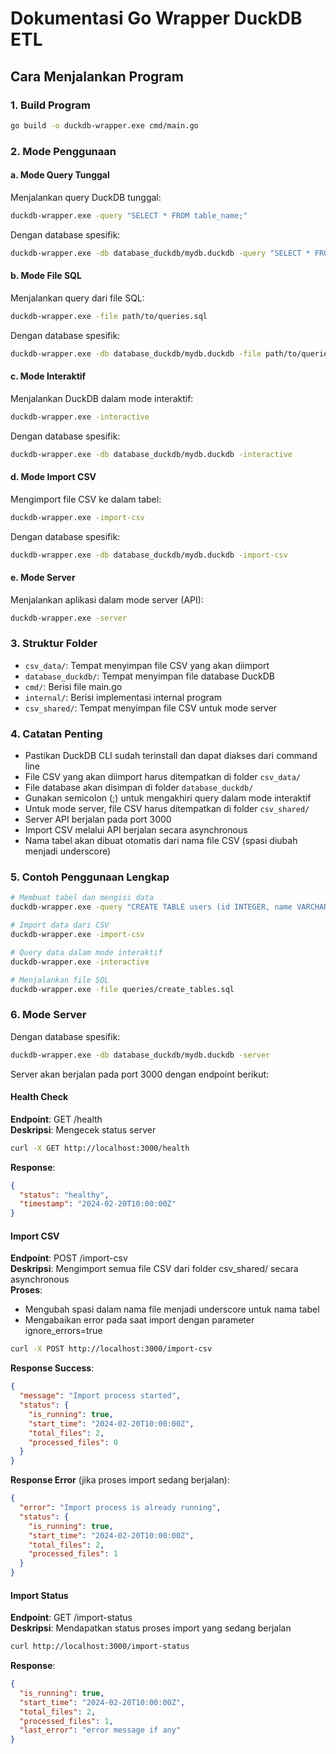 # Dokumentasi Go Wrapper DuckDB ETL

## Cara Menjalankan Program

### 1. Build Program
```bash
go build -o duckdb-wrapper.exe cmd/main.go
```

### 2. Mode Penggunaan

#### a. Mode Query Tunggal
Menjalankan query DuckDB tunggal:
```bash
duckdb-wrapper.exe -query "SELECT * FROM table_name;"
```

Dengan database spesifik:
```bash
duckdb-wrapper.exe -db database_duckdb/mydb.duckdb -query "SELECT * FROM table_name;"
```

#### b. Mode File SQL
Menjalankan query dari file SQL:
```bash
duckdb-wrapper.exe -file path/to/queries.sql
```

Dengan database spesifik:
```bash
duckdb-wrapper.exe -db database_duckdb/mydb.duckdb -file path/to/queries.sql
```

#### c. Mode Interaktif
Menjalankan DuckDB dalam mode interaktif:
```bash
duckdb-wrapper.exe -interactive
```

Dengan database spesifik:
```bash
duckdb-wrapper.exe -db database_duckdb/mydb.duckdb -interactive
```

#### d. Mode Import CSV
Mengimport file CSV ke dalam tabel:
```bash
duckdb-wrapper.exe -import-csv
```

Dengan database spesifik:
```bash
duckdb-wrapper.exe -db database_duckdb/mydb.duckdb -import-csv
```

#### e. Mode Server
Menjalankan aplikasi dalam mode server (API):
```bash
duckdb-wrapper.exe -server
```

### 3. Struktur Folder
- `csv_data/`: Tempat menyimpan file CSV yang akan diimport
- `database_duckdb/`: Tempat menyimpan file database DuckDB
- `cmd/`: Berisi file main.go
- `internal/`: Berisi implementasi internal program
- `csv_shared/`: Tempat menyimpan file CSV untuk mode server

### 4. Catatan Penting
- Pastikan DuckDB CLI sudah terinstall dan dapat diakses dari command line
- File CSV yang akan diimport harus ditempatkan di folder `csv_data/`
- File database akan disimpan di folder `database_duckdb/`
- Gunakan semicolon (;) untuk mengakhiri query dalam mode interaktif
- Untuk mode server, file CSV harus ditempatkan di folder `csv_shared/`
- Server API berjalan pada port 3000
- Import CSV melalui API berjalan secara asynchronous
- Nama tabel akan dibuat otomatis dari nama file CSV (spasi diubah menjadi underscore)

### 5. Contoh Penggunaan Lengkap
```bash
# Membuat tabel dan mengisi data
duckdb-wrapper.exe -query "CREATE TABLE users (id INTEGER, name VARCHAR);"

# Import data dari CSV
duckdb-wrapper.exe -import-csv

# Query data dalam mode interaktif
duckdb-wrapper.exe -interactive

# Menjalankan file SQL
duckdb-wrapper.exe -file queries/create_tables.sql
```

### 6. Mode Server
Dengan database spesifik:
```bash
duckdb-wrapper.exe -db database_duckdb/mydb.duckdb -server
```

Server akan berjalan pada port 3000 dengan endpoint berikut:

#### Health Check

**Endpoint**: GET /health  
**Deskripsi**: Mengecek status server

```bash
curl -X GET http://localhost:3000/health
```

**Response**:
```json
{
  "status": "healthy",
  "timestamp": "2024-02-20T10:00:00Z"
}
```

#### Import CSV

**Endpoint**: POST /import-csv  
**Deskripsi**: Mengimport semua file CSV dari folder csv_shared/ secara asynchronous  
**Proses**:
- Mengubah spasi dalam nama file menjadi underscore untuk nama tabel
- Mengabaikan error pada saat import dengan parameter ignore_errors=true

```bash
curl -X POST http://localhost:3000/import-csv
```

**Response Success**:
```json
{
  "message": "Import process started",
  "status": {
    "is_running": true,
    "start_time": "2024-02-20T10:00:00Z",
    "total_files": 2,
    "processed_files": 0
  }
}
```

**Response Error** (jika proses import sedang berjalan):
```json
{
  "error": "Import process is already running",
  "status": {
    "is_running": true,
    "start_time": "2024-02-20T10:00:00Z",
    "total_files": 2,
    "processed_files": 1
  }
}
```

#### Import Status

**Endpoint**: GET /import-status  
**Deskripsi**: Mendapatkan status proses import yang sedang berjalan

```bash
curl http://localhost:3000/import-status
```

**Response**:
```json
{
  "is_running": true,
  "start_time": "2024-02-20T10:00:00Z",
  "total_files": 2,
  "processed_files": 1,
  "last_error": "error message if any"
}
```